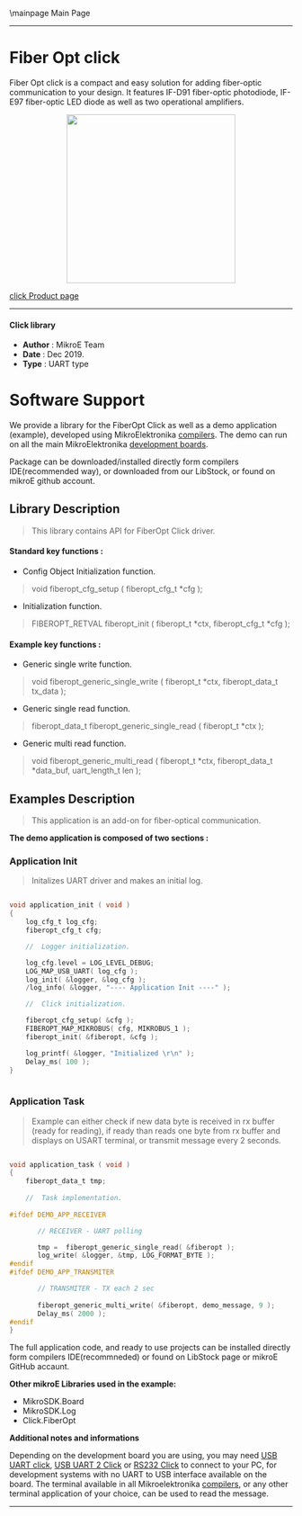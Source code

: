 \mainpage Main Page
 
 

---
# Fiber Opt click

Fiber Opt click is a compact and easy solution for adding fiber-optic communication to your design. It features IF-D91 fiber-optic photodiode, IF-E97 fiber-optic LED diode as well as two operational amplifiers.

<p align="center">
  <img src="https://download.mikroe.com/images/click_for_ide/fiberopt_click.png" height=300px>
</p>

[click Product page](https://www.mikroe.com/fiber-opt-33v-click)

---


#### Click library 

- **Author**        : MikroE Team
- **Date**          : Dec 2019.
- **Type**          : UART type


# Software Support

We provide a library for the FiberOpt Click 
as well as a demo application (example), developed using MikroElektronika 
[compilers](https://shop.mikroe.com/compilers). 
The demo can run on all the main MikroElektronika [development boards](https://shop.mikroe.com/development-boards).

Package can be downloaded/installed directly form compilers IDE(recommended way), or downloaded from our LibStock, or found on mikroE github account. 

## Library Description

> This library contains API for FiberOpt Click driver.

#### Standard key functions :

- Config Object Initialization function.
> void fiberopt_cfg_setup ( fiberopt_cfg_t *cfg ); 
 
- Initialization function.
> FIBEROPT_RETVAL fiberopt_init ( fiberopt_t *ctx, fiberopt_cfg_t *cfg );

#### Example key functions :

- Generic single write function.
> void fiberopt_generic_single_write ( fiberopt_t *ctx, fiberopt_data_t tx_data );
 
- Generic single read function.
> fiberopt_data_t fiberopt_generic_single_read ( fiberopt_t *ctx );

- Generic multi read function.
> void fiberopt_generic_multi_read ( fiberopt_t *ctx, fiberopt_data_t *data_buf,  uart_length_t len );

## Examples Description

> This application is an add-on for fiber-optical communication.

**The demo application is composed of two sections :**

### Application Init 

> Initalizes UART driver and makes an initial log.

```c

void application_init ( void )
{
    log_cfg_t log_cfg;
    fiberopt_cfg_t cfg;

    //  Logger initialization.

    log_cfg.level = LOG_LEVEL_DEBUG;
    LOG_MAP_USB_UART( log_cfg );
    log_init( &logger, &log_cfg );
    /log_info( &logger, "---- Application Init ----" );

    //  Click initialization.

    fiberopt_cfg_setup( &cfg );
    FIBEROPT_MAP_MIKROBUS( cfg, MIKROBUS_1 );
    fiberopt_init( &fiberopt, &cfg );

    log_printf( &logger, "Initialized \r\n" );
    Delay_ms( 100 );
}
  
```

### Application Task

> Example can either check if new data byte is received in rx buffer (ready for reading),
> if ready than reads one byte from rx buffer and displays on USART terminal, or transmit message every 2 seconds.

```c

void application_task ( void )
{
    fiberopt_data_t tmp;
    
    //  Task implementation.
    
#ifdef DEMO_APP_RECEIVER

       // RECEIVER - UART polling

       tmp =  fiberopt_generic_single_read( &fiberopt );
       log_write( &logger, &tmp, LOG_FORMAT_BYTE );
#endif
#ifdef DEMO_APP_TRANSMITER

       // TRANSMITER - TX each 2 sec
       
       fiberopt_generic_multi_write( &fiberopt, demo_message, 9 );
       Delay_ms( 2000 );
#endif
}

```

The full application code, and ready to use projects can be  installed directly form compilers IDE(recommneded) or found on LibStock page or mikroE GitHub accaunt.

**Other mikroE Libraries used in the example:** 

- MikroSDK.Board
- MikroSDK.Log
- Click.FiberOpt

**Additional notes and informations**

Depending on the development board you are using, you may need 
[USB UART click](https://shop.mikroe.com/usb-uart-click), 
[USB UART 2 Click](https://shop.mikroe.com/usb-uart-2-click) or 
[RS232 Click](https://shop.mikroe.com/rs232-click) to connect to your PC, for 
development systems with no UART to USB interface available on the board. The 
terminal available in all Mikroelektronika 
[compilers](https://shop.mikroe.com/compilers), or any other terminal application 
of your choice, can be used to read the message.



---
